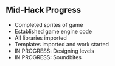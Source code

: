 ## Mid-Hack Progress

- Completed sprites of game
- Established game engine code
- All libraries imported
- Templates imported and work started
- IN PROGRESS: Designing levels
- IN PROGRESS: Soundbites
